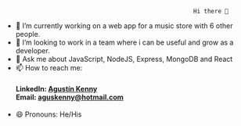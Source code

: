                                             	          Hi there 👋


- 🔭 I’m currently working on a web app for a music store with 6 other people.
- 👯 I’m looking to work in a team where i can be useful and grow as a developer.
- 💬 Ask me about JavaScript, NodeJS, Express, MongoDB and React
- 📫 How to reach me: <h4>
                       LinkedIn: [Agustín Kenny](https://www.linkedin.com/in/agustín-kenny)                                                                      
                       Email: [aguskenny@hotmail.com](mailto:aguskenny@hotmail.com)
											</h4>
- 😄 Pronouns: He/His

